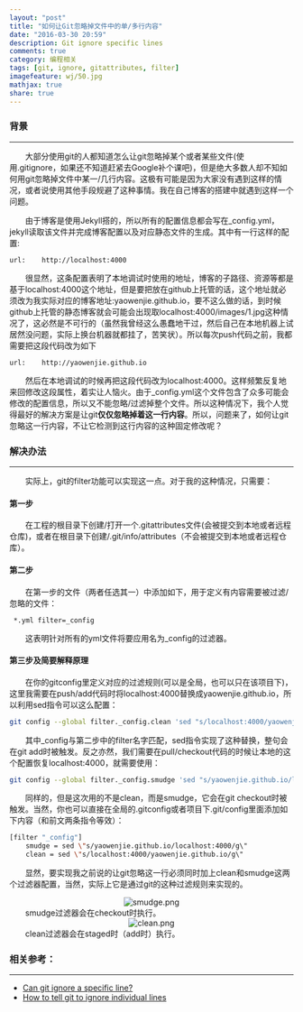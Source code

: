 ```yaml
---
layout: "post"
title: "如何让Git忽略掉文件中的单/多行内容"
date: "2016-03-30 20:59"
description: Git ignore specific lines
comments: true
category: 编程相关
tags: [git, ignore, gitattributes, filter]
imagefeature: wj/50.jpg
mathjax: true
share: true
---
```

### 背景
____
&emsp;&emsp;大部分使用git的人都知道怎么让git忽略掉某个或者某些文件(使用.gitignore，如果还不知道赶紧去Google补个课吧)，但是绝大多数人却不知如何用git忽略掉文件中某一/几行内容。这极有可能是因为大家没有遇到这样的情况，或者说使用其他手段规避了这种事情。我在自己博客的搭建中就遇到这样一个问题。

<!--more-->
&emsp;&emsp;由于博客是使用Jekyll搭的，所以所有的配置信息都会写在_config.yml，jekyll读取该文件并完成博客配置以及对应静态文件的生成。其中有一行这样的配置:

```
url:    http://localhost:4000
```

&emsp;&emsp;很显然，这条配置表明了本地调试时使用的地址，博客的子路径、资源等都是基于localhost:4000这个地址，但是要把放在github上托管的话，这个地址就必须改为我实际对应的博客地址:yaowenjie.github.io，要不这么做的话，到时候github上托管的静态博客就会可能会出现取localhost:4000/images/1.jpg这种情况了，这必然是不可行的（虽然我曾经这么愚蠢地干过，然后自己在本地机器上试居然没问题，实际上换台机器就都挂了，苦笑状）。所以每次push代码之前，我都需要把这段代码改为如下

```
url:    http://yaowenjie.github.io
```

&emsp;&emsp;然后在本地调试的时候再把这段代码改为localhost:4000。这样频繁反复地来回修改这段属性，着实让人恼火。由于_config.yml这个文件包含了众多可能会修改的配置信息，所以又不能忽略/过滤掉整个文件。所以这种情况下，我个人觉得最好的解决方案是让git**仅仅忽略掉着这一行内容**。所以，问题来了，如何让git忽略这一行内容，不让它检测到这行内容的这种固定修改呢？

### 解决办法
____
&emsp;&emsp;实际上，git的filter功能可以实现这一点。对于我的这种情况，只需要：

#### **第一步**
&emsp;&emsp;在工程的根目录下创建/打开一个.gitattributes文件(会被提交到本地或者远程仓库)，或者在根目录下创建/.git/info/attributes（不会被提交到本地或者远程仓库）。

#### **第二步**
&emsp;&emsp;在第一步的文件（两者任选其一）中添加如下，用于定义有内容需要被过滤/忽略的文件：

```
 *.yml filter=_config
```

&emsp;&emsp;这表明针对所有的yml文件将要应用名为_config的过滤器。

#### **第三步及简要解释原理**
&emsp;&emsp;在你的gitconfig里定义对应的过滤规则(可以是全局，也可以只在该项目下)，这里我需要在push/add代码时将localhost:4000替换成yaowenjie.github.io，所以利用sed指令可以这么配置：

```sh
git config --global filter._config.clean 'sed "s/localhost:4000/yaowenjie.github.io/g"'
```

&emsp;&emsp;其中_config与第二步中的filter名字匹配，sed指令实现了这种替换，整句会在git add时被触发。反之亦然，我们需要在pull/checkout代码的时候让本地的这个配置恢复localhost:4000，就需要使用：

```sh
git config --global filter._config.smudge 'sed "s/yaowenjie.github.io/localhost:4000/g"'
```

&emsp;&emsp;同样的，但是这次用的不是clean，而是smudge，它会在git checkout时被触发。当然，你也可以直接在全局的.gitconfig或者项目下.git/config里面添加如下内容（和前文两条指令等效）：

```sh
[filter "_config"]
	smudge = sed \"s/yaowenjie.github.io/localhost:4000/g\"
	clean = sed \"s/localhost:4000/yaowenjie.github.io/g\"
```

&emsp;&emsp;显然，要实现我之前说的让git忽略这一行必须同时加上clean和smudge这两个过滤器配置，当然，实际上它是通过git的这种过滤规则来实现的。
<center><img class="center" src="{{ site.url }}/images/2016/smudge.png" alt="smudge.png"></center>
&emsp;&emsp;smudge过滤器会在checkout时执行。
<center><img class="center" src="{{ site.url }}/images/2016/clean.png" alt="clean.png"></center>
&emsp;&emsp;clean过滤器会在staged时（add时）执行。

### 相关参考：
____
- [Can git ignore a specific line?](http://stackoverflow.com/questions/6557467/can-git-ignore-a-specific-line)
- [How to tell git to ignore individual lines](https://stackoverflow.com/questions/16244969/how-to-tell-git-to-ignore-individual-lines-i-e-gitignore-for-specific-lines-of)
